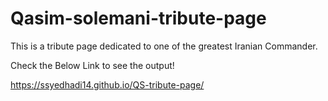 # Qasim-solemani-tribute-page
This is a tribute page dedicated to one of the greatest Iranian Commander.

Check the Below Link to see the output!

https://ssyedhadi14.github.io/QS-tribute-page/
